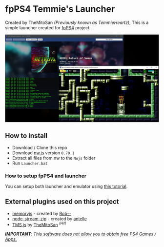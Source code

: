 # fpPS4 Temmie's Launcher
Created by TheMitoSan _(Previously known as TemmieHeartz)_, This is a simple launcher created for [fpPS4](https://github.com/red-prig/fpPS4/) project.

<p align="center">
	<img src="App/img/banner.jpg" width="750">
</p>

## How to install
- Download / Clone this repo
- Download [nw.js](https://dl.nwjs.io/v0.70.1/nwjs-sdk-v0.70.1-win-x64.zip) version `0.70.1`
- Extract all files from nw to the `Nwjs` folder
- Run `Launcher.bat`

### How to setup fpPS4 and launcher
You can setup both launcher and emulator using [this tutorial](https://docs.google.com/document/d/1HHRm9939HL7b8XCBagIyBo1VJIDj7Me4/edit).

## External plugins used on this project
- [memoryjs](https://github.com/rob--/memoryjs) - created by [Rob--](https://github.com/rob--)
- [node-stream-zip](https://github.com/antelle/node-stream-zip) - created by [antelle](https://github.com/antelle)
- [TMS.js](https://github.com/themitosan/TMS.js) by [TheMitoSan](https://github.com/themitosan/) <sup><i>(Hi!)</i></sup>

<u><i><b>IMPORTANT</b>: This software does not allow you to obtain free PS4 Games / Apps.</i></u>
